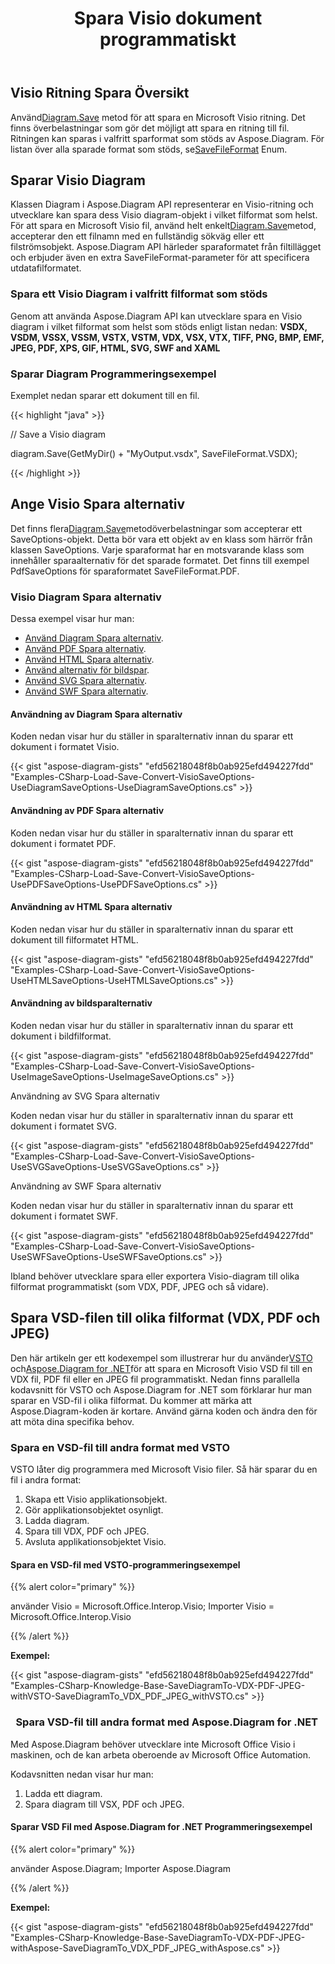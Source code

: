 ﻿---
title: Spara Visio dokument programmatiskt
linktitle: Spara Visio dokument
type: docs
weight: 30
url: /sv/net/save-visio-document/
description: Den här sidan beskriver hur man sparar Visio dokument till fil, streama med Aspose.Diagram bibliotek.
---
## **Visio Ritning Spara Översikt**
 Använd[Diagram.Save]() metod för att spara en Microsoft Visio ritning. Det finns överbelastningar som gör det möjligt att spara en ritning till fil. Ritningen kan sparas i valfritt sparformat som stöds av Aspose.Diagram. För listan över alla sparade format som stöds, se[SaveFileFormat]() Enum.
## **Sparar Visio Diagram**
 Klassen Diagram i Aspose.Diagram API representerar en Visio-ritning och utvecklare kan spara dess Visio diagram-objekt i vilket filformat som helst. För att spara en Microsoft Visio fil, använd helt enkelt[Diagram.Save]()metod, accepterar den ett filnamn med en fullständig sökväg eller ett filströmsobjekt. Aspose.Diagram API härleder sparaformatet från filtillägget och erbjuder även en extra SaveFileFormat-parameter för att specificera utdatafilformatet.
### **Spara ett Visio Diagram i valfritt filformat som stöds**
Genom att använda Aspose.Diagram API kan utvecklare spara en Visio diagram i vilket filformat som helst som stöds enligt listan nedan:
**VSDX, VSDM, VSSX, VSSM, VSTX, VSTM, VDX, VSX, VTX, TIFF, PNG, BMP, EMF, JPEG, PDF, XPS, GIF, HTML, SVG, SWF and XAML**
### **Sparar Diagram Programmeringsexempel**
Exemplet nedan sparar ett dokument till en fil.

{{< highlight "java" >}}

 // Save a Visio diagram

diagram.Save(GetMyDir() + "MyOutput.vsdx", SaveFileFormat.VSDX);

{{< /highlight >}}
## **Ange Visio Spara alternativ**
 Det finns flera[Diagram.Save]()metodöverbelastningar som accepterar ett SaveOptions-objekt. Detta bör vara ett objekt av en klass som härrör från klassen SaveOptions. Varje sparaformat har en motsvarande klass som innehåller sparaalternativ för det sparade formatet. Det finns till exempel PdfSaveOptions för sparaformatet SaveFileFormat.PDF.
### **Visio Diagram Spara alternativ**
Dessa exempel visar hur man:

- [Använd Diagram Spara alternativ](https://docs.aspose.com/diagram/net/save-visio-document/).
- [Använd PDF Spara alternativ](https://docs.aspose.com/diagram/net/save-visio-document/).
- [Använd HTML Spara alternativ](https://docs.aspose.com/diagram/net/save-visio-document/).
- [Använd alternativ för bildspar](https://docs.aspose.com/diagram/net/save-visio-document/).
- [Använd SVG Spara alternativ](https://docs.aspose.com/diagram/net/save-visio-document/).
- [Använd SWF Spara alternativ](https://docs.aspose.com/diagram/net/save-visio-document/).
#### **Användning av Diagram Spara alternativ**
Koden nedan visar hur du ställer in sparalternativ innan du sparar ett dokument i formatet Visio.

{{< gist "aspose-diagram-gists" "efd56218048f8b0ab925efd494227fdd" "Examples-CSharp-Load-Save-Convert-VisioSaveOptions-UseDiagramSaveOptions-UseDiagramSaveOptions.cs" >}}



#### **Användning av PDF Spara alternativ**
Koden nedan visar hur du ställer in sparalternativ innan du sparar ett dokument i formatet PDF.

{{< gist "aspose-diagram-gists" "efd56218048f8b0ab925efd494227fdd" "Examples-CSharp-Load-Save-Convert-VisioSaveOptions-UsePDFSaveOptions-UsePDFSaveOptions.cs" >}}



#### **Användning av HTML Spara alternativ**
Koden nedan visar hur du ställer in sparalternativ innan du sparar ett dokument till filformatet HTML.

{{< gist "aspose-diagram-gists" "efd56218048f8b0ab925efd494227fdd" "Examples-CSharp-Load-Save-Convert-VisioSaveOptions-UseHTMLSaveOptions-UseHTMLSaveOptions.cs" >}}



#### **Användning av bildsparalternativ**
Koden nedan visar hur du ställer in sparalternativ innan du sparar ett dokument i bildfilformat.



{{< gist "aspose-diagram-gists" "efd56218048f8b0ab925efd494227fdd" "Examples-CSharp-Load-Save-Convert-VisioSaveOptions-UseImageSaveOptions-UseImageSaveOptions.cs" >}}


Användning av SVG Spara alternativ

Koden nedan visar hur du ställer in sparalternativ innan du sparar ett dokument i formatet SVG.

{{< gist "aspose-diagram-gists" "efd56218048f8b0ab925efd494227fdd" "Examples-CSharp-Load-Save-Convert-VisioSaveOptions-UseSVGSaveOptions-UseSVGSaveOptions.cs" >}}


Användning av SWF Spara alternativ

Koden nedan visar hur du ställer in sparalternativ innan du sparar ett dokument i formatet SWF.

{{< gist "aspose-diagram-gists" "efd56218048f8b0ab925efd494227fdd" "Examples-CSharp-Load-Save-Convert-VisioSaveOptions-UseSWFSaveOptions-UseSWFSaveOptions.cs" >}}

Ibland behöver utvecklare spara eller exportera Visio-diagram till olika filformat programmatiskt (som VDX, PDF, JPEG och så vidare).
## **Spara VSD-filen till olika filformat (VDX, PDF och JPEG)**
 Den här artikeln ger ett kodexempel som illustrerar hur du använder[VSTO](https://docs.aspose.com/diagram/net/save-visio-document/) och[Aspose.Diagram for .NET](https://docs.aspose.com/diagram/net)för att spara en Microsoft Visio VSD fil till en VDX fil, PDF fil eller en JPEG fil programmatiskt. Nedan finns parallella kodavsnitt för VSTO och Aspose.Diagram for .NET som förklarar hur man sparar en VSD-fil i olika filformat. Du kommer att märka att Aspose.Diagram-koden är kortare. Använd gärna koden och ändra den för att möta dina specifika behov.
### **Spara en VSD-fil till andra format med VSTO**
VSTO låter dig programmera med Microsoft Visio filer. Så här sparar du en fil i andra format:

1. Skapa ett Visio applikationsobjekt.
1. Gör applikationsobjektet osynligt.
1. Ladda diagram.
1. Spara till VDX, PDF och JPEG.
1. Avsluta applikationsobjektet Visio.
#### **Spara en VSD-fil med VSTO-programmeringsexempel**
{{% alert color="primary" %}} 

använder Visio = Microsoft.Office.Interop.Visio;
Importer Visio = Microsoft.Office.Interop.Visio

{{% /alert %}} 

**Exempel:**

{{< gist "aspose-diagram-gists" "efd56218048f8b0ab925efd494227fdd" "Examples-CSharp-Knowledge-Base-SaveDiagramTo-VDX-PDF-JPEG-withVSTO-SaveDiagramTo_VDX_PDF_JPEG_withVSTO.cs" >}}
### ` `**Spara VSD-fil till andra format med Aspose.Diagram for .NET**
Med Aspose.Diagram behöver utvecklare inte Microsoft Office Visio i maskinen, och de kan arbeta oberoende av Microsoft Office Automation.

Kodavsnitten nedan visar hur man:

1. Ladda ett diagram.
1. Spara diagram till VSX, PDF och JPEG.
#### **Sparar VSD Fil med Aspose.Diagram for .NET Programmeringsexempel**
{{% alert color="primary" %}} 

använder Aspose.Diagram;
Importer Aspose.Diagram

{{% /alert %}} 

**Exempel:**

{{< gist "aspose-diagram-gists" "efd56218048f8b0ab925efd494227fdd" "Examples-CSharp-Knowledge-Base-SaveDiagramTo-VDX-PDF-JPEG-withAspose-SaveDiagramTo_VDX_PDF_JPEG_withAspose.cs" >}}
